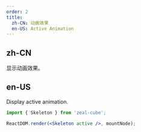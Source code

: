 ```yaml
---
order: 2
title:
  zh-CN: 动画效果
  en-US: Active Animation
---
```


## zh-CN

显示动画效果。

## en-US

Display active animation.

````jsx
import { Skeleton } from 'zeal-cube';

ReactDOM.render(<Skeleton active />, mountNode);
````
